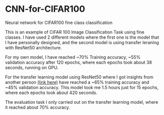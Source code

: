 # CNN-for-CIFAR100
Neural network for CIFAR100 fine class classification

This is an example of CIFAR 100 Image Classification Task using fine classes. I have used 2 different models where the first one is the model that I have personally designed, and the second model is using transfer leraning with ResNet50 architecture. 

For my own model, I have reached ~70% Training accuracy, ~55% validation accuracy after 120 epochs, where each epochs took about 38 seconds, running on GPU.

For the transfer learning model using ResNet50 where I got insights from another person [(link here)](https://github.com/balajikulkarni/The-one-with-Deep-Learning/blob/master/TransferLearning/TransferLearning.ipynb) have reached a ~65% training accuracy and ~45% validation accuracy. This model took me 1.5 hours just for 15 epochs, where each epochs took about 420 seconds.

The evaluation task I only carried out on the transfer learning model, where it reached about 70% accuracy.
